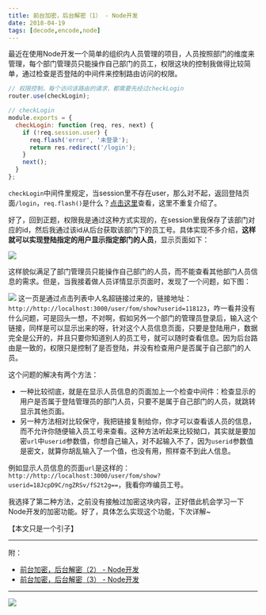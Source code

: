 ```yaml
---
title: 前台加密，后台解密（1） - Node开发
date: 2018-04-19
tags: [decode,encode,node]
---
```


最近在使用Node开发一个简单的组织内人员管理的项目，人员按照部门的维度来管理，每个部门管理员只能操作自己部门的员工，权限这块的控制我做得比较简单，通过检查是否登陆的中间件来控制路由访问的权限。

```js
// 权限控制，每个访问该路由的请求，都需要先经过checkLogin
router.use(checkLogin);
```


```js
// checkLogin
module.exports = {
  checkLogin: function (req, res, next) {
    if (!req.session.user) {
      req.flash('error', '未登录');
      return res.redirect('/login');
    }
    next();
  }
};
```

`checkLogin`中间件里规定，当session里不存在user，那么对不起，返回登陆页面`/login`，`req.flash()`是什么？[点击这里](https://pengloo53.bitcron.com/post/tech/2017-06-06-use-flash-in-express)查看，这里不重复介绍了。

好了，回到正题，权限我是通过这种方式实现的，在session里我保存了该部门对应的id，然后我通过该id从后台获取该部门下的员工号。具体实现不多介绍，**这样就可以实现登陆指定的用户显示指定部门的人员**，显示页面如下：

![](/image/tech/2018-04-19-10-51-22.jpg)

这样貌似满足了部门管理员只能操作自己部门的人员，而不能查看其他部门人员信息的需求。但是，当我接着做人员详情显示页面时，发现了一个问题，如下图：

![](/image/tech/2018-04-19-10-46-43.jpg)
这一页是通过点击列表中人名超链接过来的，链接地址：`http://http://localhost:3000/user/fom/show?userid=118123`，咋一看并没有什么问题，可是回头一想，不对啊，假如另外一个部门的管理员登录后，输入这个链接，同样是可以显示出来的呀，针对这个人员信息页面，只要是登陆用户，数据完全是公开的，并且只要你知道别人的员工号，就可以随时查看信息。因为后台路由是一致的，权限只是控制了是否登陆，并没有检查用户是否属于自己部门的人员。

这个问题的解决有两个方法：
- 一种比较彻底，就是在显示人员信息的页面加上一个检查中间件：检查显示的用户是否属于登陆管理员的部门人员，只要不是属于自己部门的人员，就跳转显示其他页面。
- 另一种方法相对比较保守，我把链接复制给你，你才可以查看该人员的信息，而不允许你随便输入员工号来查看。这种方法听起来比较拗口，其实就是要加密`url`中`userid`参数值，你想自己输入，对不起输入不了，因为`userid`参数值是密文，就算你胡乱输入了一个值，也没有用，照样查不到此人信息。

例如显示人员信息的页面`url`是这样的：`http://http://localhost:3000/user/fom/show?userid=18JcpD9C/ngZRSv/fS2t2g==`，我看你咋编员工号。

我选择了第二种方法，之前没有接触过加密这块内容，正好借此机会学习一下Node开发的加密功能。好了，具体怎么实现这个功能，下次详解~

【本文只是一个引子】

---
附：  
- [前台加密，后台解密（2） - Node开发](https://pengloo53.bitcron.com/post/tech/2018-04-20-encode-url2)
- [前台加密，后台解密（3） - Node开发](https://pengloo53.bitcron.com/post/tech/2018-04-21-encode-url3)

- - -
![](/image/weixin.jpg)